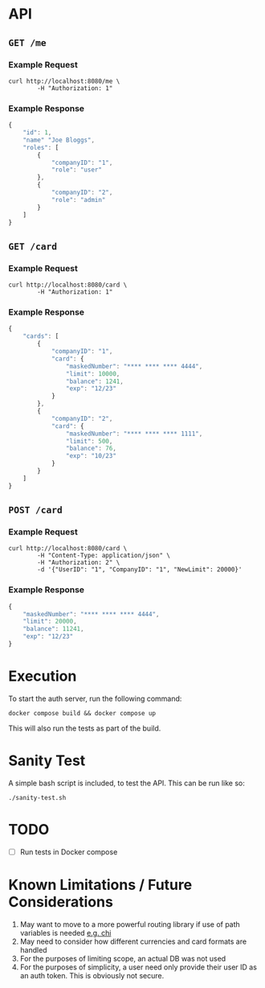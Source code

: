 # API

## `GET /me`

### Example Request

```
curl http://localhost:8080/me \
        -H "Authorization: 1"
```

### Example Response
```javascript
{
    "id": 1,
    "name" "Joe Bloggs",
    "roles": [
        {
            "companyID": "1",
            "role": "user"
        },
        {
            "companyID": "2",
            "role": "admin"
        }
    ]
}
```

## `GET /card`

### Example Request

```
curl http://localhost:8080/card \
        -H "Authorization: 1"
```

### Example Response

```javascript
{
    "cards": [
        {
            "companyID": "1",
            "card": {
                "maskedNumber": "**** **** **** 4444",
                "limit": 10000,
                "balance": 1241,
                "exp": "12/23"
            }
        },
        {
            "companyID": "2",
            "card": {
                "maskedNumber": "**** **** **** 1111",
                "limit": 500,
                "balance": 76,
                "exp": "10/23"
            }
        }
    ]
}
```

## `POST /card`

### Example Request

```
curl http://localhost:8080/card \
        -H "Content-Type: application/json" \
        -H "Authorization: 2" \
        -d '{"UserID": "1", "CompanyID": "1", "NewLimit": 20000}'
```

### Example Response

```javascript
{
    "maskedNumber": "**** **** **** 4444",
    "limit": 20000,
    "balance": 11241,
    "exp": "12/23"
}
```

# Execution

To start the auth server, run the following command:

    docker compose build && docker compose up

This will also run the tests as part of the build.

# Sanity Test

A simple bash script is included, to test the API. This can be run like so:

    ./sanity-test.sh

# TODO

- [ ] Run tests in Docker compose

# Known Limitations / Future Considerations

1. May want to move to a more powerful routing library if use of path variables is needed [e.g. chi](https://github.com/go-chi/chi)
1. May need to consider how different currencies and card formats are handled
1. For the purposes of limiting scope, an actual DB was not used
1. For the purposes of simplicity, a user need only provide their user ID as an auth token. This is obviously not secure.